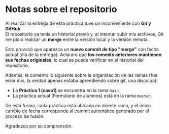 # Notas sobre el repositorio

Al realizar la entrega de esta práctica tuve un inconveniente con **Git y GitHub**.  
El repositorio ya tenía un historial previo y, al intentar subir mis archivos, Git me pidió realizar un **merge** entre la versión local y la versión remota.

Esto provocó que aparezca un **nuevo commit de tipo "merge"** con fecha actual (día de la entrega). Aclararo que **los commits anteriores mantienen sus fechas originales**, lo cual se puede verificar en el historial del repositorio.

Además, le comento lo siguiente sobre la organización de las ramas (fue error mio, la verdad apenas estaba aprendiendo sobre git, una disculpa):
- La **Práctica 1 (caso1)** se encuentra en la rama `main`.
- La práctica actual (Formulario de alumnos) está en la rama `master`.

De esta forma, cada práctica está ubicada en dirente rama, y el único cambio de fecha corresponde al commit automático generado por el proceso de fusión.

Agradezco por su comprensión.
